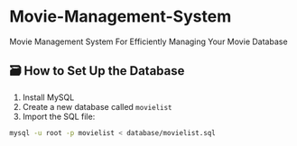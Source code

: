 # Movie-Management-System
Movie Management System For Efficiently Managing Your Movie Database

## 🗃️ How to Set Up the Database

1. Install MySQL
2. Create a new database called `movielist`
3. Import the SQL file:

```bash
mysql -u root -p movielist < database/movielist.sql
